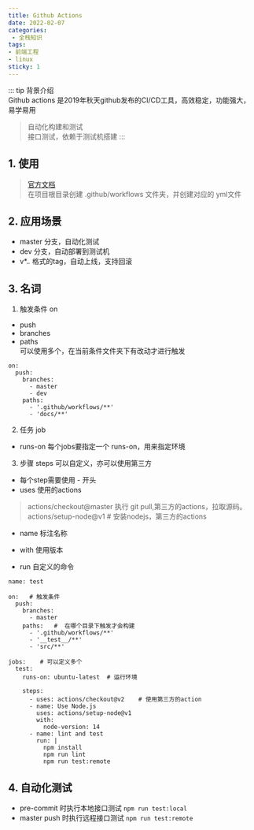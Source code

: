 ```yaml
---
title: Github Actions
date: 2022-02-07
categories:
 - 全栈知识
tags:
- 前端工程
- linux
sticky: 1
---
```


<!-- more -->
::: tip 背景介绍  
Github actions 是2019年秋天github发布的CI/CD工具，高效稳定，功能强大，易学易用

> 自动化构建和测试    
> 接口测试，依赖于测试机搭建
:::


<Boxx type="warning" changeTime="3000"  /> 


## 1. 使用
> [官方文档](https://docs.github.com/en/actions)    
> 在项目根目录创建 .github/workflows 文件夹，并创建对应的 yml文件   


## 2. 应用场景 
- master 分支，自动化测试    
- dev 分支，自动部署到测试机    
- v*.*.* 格式的tag，自动上线，支持回滚    

## 3. 名词
1. 触发条件 on
- push
- branches
- paths   
  可以使用多个，在当前条件文件夹下有改动才进行触发 
```
on: 
  push: 
    branches: 
      - master
      - dev
    paths: 
      - '.github/workflows/**'
      - 'docs/**'
```

2. 任务 job
- runs-on 每个jobs要指定一个 runs-on，用来指定环境

3. 步骤 steps 可以自定义，亦可以使用第三方
- 每个step需要使用 - 开头    
- uses 使用的actions
> actions/checkout@master  执行 git pull,第三方的actions，拉取源码。     
> actions/setup-node@v1  # 安装nodejs，第三方的actions  

- name 标注名称   

- with 使用版本   

- run 自定义的命令  

```
name: test 

on:   # 触发条件 
  push: 
    branches:
      - master
    paths:   #  在哪个目录下触发才会构建
      - '.github/workflows/**'
      - '__test__/**'
      - 'src/**'

jobs:    # 可以定义多个
  test: 
    runs-on: ubuntu-latest  # 运行环境

    steps: 
      - uses: actions/checkout@v2    # 使用第三方的action
      - name: Use Node.js
        uses: actions/setup-node@v1
        with: 
          node-version: 14
      - name: lint and test
        run: |
          npm install 
          npm run lint
          npm run test:remote
```

## 4. 自动化测试
- pre-commit 时执行本地接口测试   `npm run test:local`  
- master push 时执行远程接口测试   `npm run test:remote`



<Vssue title="Github Actions" />


